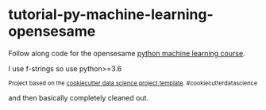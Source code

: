 # tutorial-py-machine-learning-opensesame

Follow along code for the opensesame
[python machine learning course](https://player.opensesame.com/coursecontent/e0574515-e184-9194-31e9-355866e13f22/232590/00000000-0000-0000-0000-000000000000/62D4A280;de06e6f7424c2da8eefe20a3a55d1d5039561b361b5dd60e332433627667306c/scormcontent/index.html#/).

I use f-strings so use python>=3.6

<p><small>Project based on the <a target="_blank" href="https://drivendata.github.io/cookiecutter-data-science/">cookiecutter data science project template</a>. #cookiecutterdatascience</small></p> and then basically completely cleaned out.
